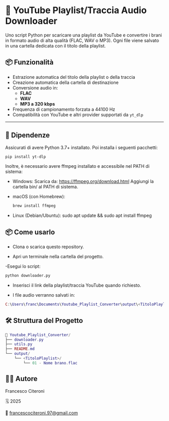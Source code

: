 # 🎵 YouTube Playlist/Traccia Audio Downloader

Uno script Python per scaricare una playlist da YouTube e convertire i brani in formato audio di alta qualità (FLAC, WAV o MP3). Ogni file viene salvato in una cartella dedicata con il titolo della playlist.

## 📦 Funzionalità

- Estrazione automatica del titolo della playlist o della traccia
- Creazione automatica della cartella di destinazione
- Conversione audio in:
  - **FLAC**
  - **WAV** 
  - **MP3 a 320 kbps**
- Frequenza di campionamento forzata a 44100 Hz
- Compatibilità con YouTube e altri provider supportati da `yt_dlp`

---

## 🧩 Dipendenze

Assicurati di avere Python 3.7+ installato. Poi installa i seguenti pacchetti:

```bash
pip install yt-dlp
```

Inoltre, è necessario avere ffmpeg installato e accessibile nel PATH di sistema:

- Windows:
  Scarica da: https://ffmpeg.org/download.html
  Aggiungi la cartella bin/ al PATH di sistema.
  
- macOS (con Homebrew):
  ```bash
  brew install ffmpeg
  ```
  
- Linux (Debian/Ubuntu):
  sudo apt update && sudo apt install ffmpeg

## 📦 Come usarlo

- Clona o scarica questo repository.

- Apri un terminale nella cartella del progetto.

-Esegui lo script:

```bash
python downloader.py
```

-  Inserisci il link della playlist/traccia YouTube quando richiesto.

- I file audio verranno salvati in:
 
```lua
C:\Users\franc\Documents\Youtube_Playlist_Converter\output\<TitoloPlaylist>
```

## 🛠 Struttura del Progetto

```lua
📁 Youtube_Playlist_Converter/
├── downloader.py
├── utils.py
├── README.md
└── output/
    └── <TitoloPlaylist>/
        └── 01 - Nome brano.flac
```

## 🧑‍💻 Autore

Francesco Citeroni

🗓️ 2025

📧 francescociteroni.97@gmail.com
